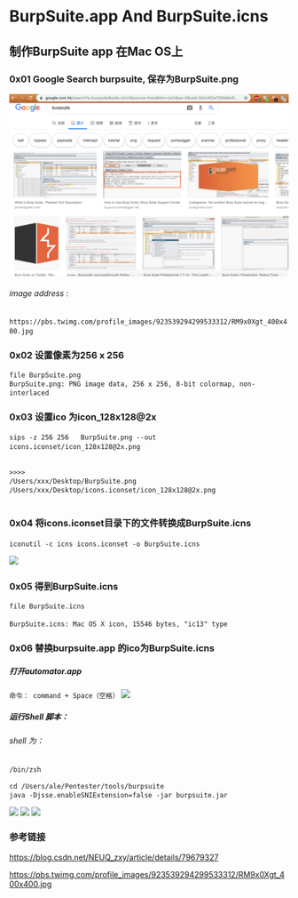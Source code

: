# BurpSuite.app And BurpSuite.icns

## 制作BurpSuite app 在Mac OS上 




### 0x01 Google Search burpsuite, 保存为BurpSuite.png

![](./images/Google_search_burpsuite.png)

###### image address : 
`https://pbs.twimg.com/profile_images/923539294299533312/RM9x0Xgt_400x400.jpg`


### 0x02 设置像素为256 x 256

```
file BurpSuite.png                               
BurpSuite.png: PNG image data, 256 x 256, 8-bit colormap, non-interlaced
```

### 0x03 设置ico 为icon_128x128@2x

```sips -z 256 256   BurpSuite.png --out icons.iconset/icon_128x128@2x.png```


```

>>>>
/Users/xxx/Desktop/BurpSuite.png
/Users/xxx/Desktop/icons.iconset/icon_128x128@2x.png
  
```

### 0x04 将icons.iconset目录下的文件转换成BurpSuite.icns

```iconutil -c icns icons.iconset -o BurpSuite.icns```

![](./images/iconutil.png)

### 0x05 得到BurpSuite.icns

```
file BurpSuite.icns

BurpSuite.icns: Mac OS X icon, 15546 bytes, "ic13" type
```

### 0x06 替换burpsuite.app 的ico为BurpSuite.icns

##### 打开automator.app
`命令： command + Space（空格）`
![](./images/automator.png)

##### 运行Shell 脚本：

###### shell 为：

`/bin/zsh`

```
cd /Users/ale/Pentester/tools/burpsuite
java -Djsse.enableSNIExtension=false -jar burpsuite.jar

```
![](./images/burpsuite-app-shell.png)
![](./images/burp.png)
![](./images/burpdsuite-icns.png)

### 参考链接
https://blog.csdn.net/NEUQ_zxy/article/details/79679327

https://pbs.twimg.com/profile_images/923539294299533312/RM9x0Xgt_400x400.jpg
